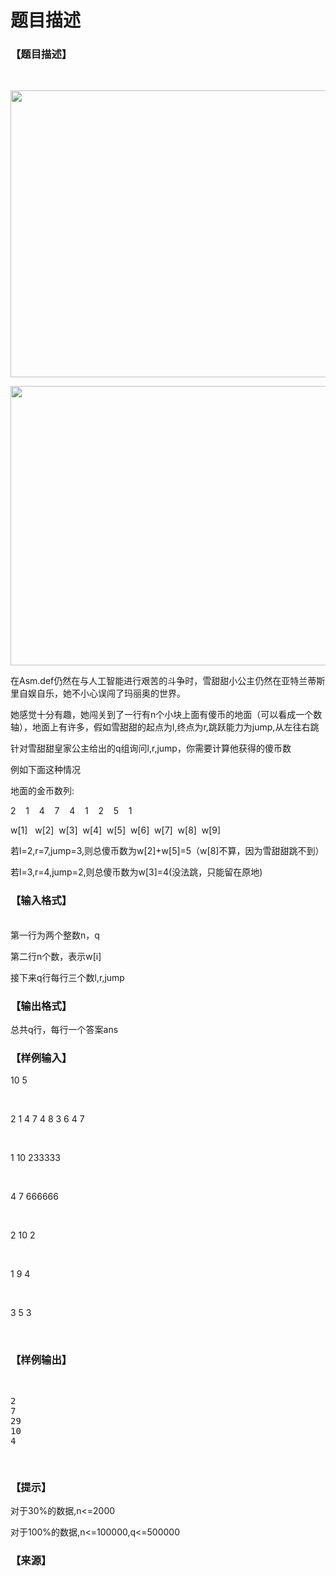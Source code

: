 # 题目描述


<h3>
【题目描述】
</h3>
<p>
<br/>
</p>
<p>
<img src="/upload/image/20160317/20160317213847_38872.jpg" alt="" width="689" height="459"/> 
</p>
<p>
<img src="/upload/image/20160317/20160317213902_97807.jpg" alt="" width="672" height="447"/> 
</p>
<p>
在Asm.def仍然在与人工智能进行艰苦的斗争时，雪甜甜小公主仍然在亚特兰蒂斯里自娱自乐，她不小心误闯了玛丽奥的世界。
</p>
<p>
她感觉十分有趣，她闯关到了一行有n个小块上面有傻币的地面（可以看成一个数轴），地面上有许多，假如雪甜甜的起点为l,终点为r,跳跃能力为jump,从左往右跳
</p>
<p>
针对雪甜甜皇家公主给出的q组询问l,r,jump，你需要计算他获得的傻币数
</p>
<p>
例如下面这种情况
</p>
<p>
地面的金币数列:
</p>
<p>
2    1    4    7    4    1    2    5    1
</p>
<p>
w[1]    w[2]  w[3]  w[4]  w[5]  w[6]  w[7]  w[8]  w[9]
</p>
<p>
若l=2,r=7,jump=3,则总傻币数为w[2]+w[5]=5（w[8]不算，因为雪甜甜跳不到）
</p>
<p>
若l=3,r=4,jump=2,则总傻币数为w[3]=4(没法跳，只能留在原地)
</p>
<h3>
【输入格式】
</h3>
<p>
<br/>
第一行为两个整数n，q
</p>
<p>
第二行n个数，表示w[i]
</p>
<p>
接下来q行每行三个数l,r,jump
</p>
<h3>
【输出格式】
</h3>
<p>
总共q行，每行一个答案ans
</p>
<h3>
【样例输入】
</h3>
10 5
<p>
<br/>
</p>
2 1 4 7 4 8 3 6 4 7
<p>
<br/>
</p>
1 10 233333
<p>
<br/>
</p>
4 7 666666
<p>
<br/>
</p>
2 10 2
<p>
<br/>
</p>
1 9 4
<p>
<br/>
</p>
3 5 3
<p>
<br/>
</p>
<h3>
【样例输出】
</h3>
<pre><p>
2
7
29
10
4
</p>
</pre>
<h3>
【提示】
</h3>
<p>
对于30%的数据,n&lt;=2000
</p>
<p>
对于100%的数据,n&lt;=100000,q&lt;=500000
</p>
<h3>
【来源】
</h3>
<p>
<br/>
</p>

